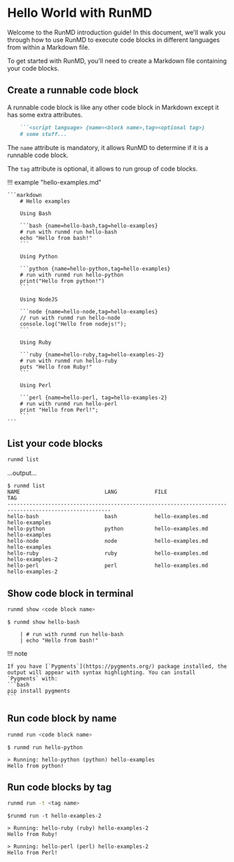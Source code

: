 # Hello World with RunMD

Welcome to the RunMD introduction guide! In this document, we'll walk you through how to use RunMD to execute code blocks in different languages from within a Markdown file.

To get started with RunMD, you'll need to create a Markdown file containing your code blocks.

## Create a runnable code block

A runnable code block is like any other code block in Markdown except it has some extra attributes. 

```markdown
    ```<script language> {name=<block name>,tag=<optional tag>}
    # some stuff...
```

The `name` attribute is mandatory, it allows RunMD to determine if it is a runnable code block.

The `tag` attribute is optional, it allows to run group of code blocks.

!!! example "hello-examples.md"

    ```markdown
        # Hello examples

        Using Bash

        ```bash {name=hello-bash,tag=hello-examples}
        # run with runmd run hello-bash
        echo "Hello from bash!"
        ```

        Using Python

        ```python {name=hello-python,tag=hello-examples}
        # run with runmd run hello-python
        print("Hello from python!")
        ```

        Using NodeJS

        ```node {name=hello-node,tag=hello-examples}
        // run with runmd run hello-node
        console.log("Hello from nodejs!");
        ```

        Using Ruby

        ```ruby {name=hello-ruby,tag=hello-examples-2}
        # run with runmd run hello-ruby
        puts "Hello from Ruby!"
        ```

        Using Perl

        ```perl {name=hello-perl, tag=hello-examples-2}
        # run with runmd run hello-perl
        print "Hello from Perl!";
        ```
    ```

## List your code blocks

```bash
runmd list
```

...output...

```console
$ runmd list
NAME                           LANG            FILE                                     TAG            
-------------------------------------------------------------------------------------------------------
hello-bash                     bash            hello-examples.md                        hello-examples 
hello-python                   python          hello-examples.md                        hello-examples 
hello-node                     node            hello-examples.md                        hello-examples 
hello-ruby                     ruby            hello-examples.md                        hello-examples-2
hello-perl                     perl            hello-examples.md                        hello-examples-2
```

## Show code block in terminal

```bash
runmd show <code block name>
```

```console
$ runmd show hello-bash

    | # run with runmd run hello-bash
    | echo "Hello from bash!"

```

!!! note

    If you have [`Pygments`](https://pygments.org/) package installed, the output will appear with syntax highlighting. You can install `Pygments` with:
    ```bash
    pip install pygments
    ```

## Run code block by name

```bash
runmd run <code block name>
```

```console
$ runmd run hello-python

> Running: hello-python (python) hello-examples
Hello from python!
```

## Run code blocks by tag

```bash
runmd run -t <tag name>
```

```console
$runmd run -t hello-examples-2

> Running: hello-ruby (ruby) hello-examples-2
Hello from Ruby!

> Running: hello-perl (perl) hello-examples-2
Hello from Perl!
```
